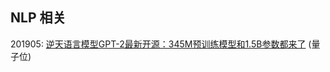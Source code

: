 ## NLP 相关

201905: [逆天语言模型GPT-2最新开源：345M预训练模型和1.5B参数都来了](https://mp.weixin.qq.com/s/nmTSVrPLvEqOzwroUR2cjA) (量子位)  
